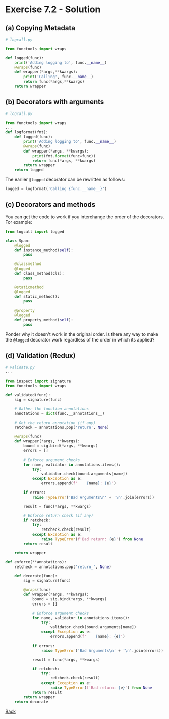 # Exercise 7.2 - Solution

## (a) Copying Metadata

```python
# logcall.py

from functools import wraps

def logged(func):
    print('Adding logging to', func.__name__)
    @wraps(func)
    def wrapper(*args,**kwargs):
        print('Calling', func.__name__)
        return func(*args,**kwargs)
    return wrapper
```

## (b) Decorators with arguments

```python
# logcall.py

from functools import wraps
...
def logformat(fmt):
    def logged(func):
        print('Adding logging to', func.__name__)
        @wraps(func)
        def wrapper(*args, **kwargs):
            print(fmt.format(func=func))
            return func(*args, **kwargs)
        return wrapper
    return logged
```

The earlier `@logged` decorator can be rewritten as follows:

```python
logged = logformat('Calling {func.__name__}')
```

## (c) Decorators and methods

You can get the code to work if you interchange the order of the 
decorators.  For example:

```python
from logcall import logged

class Spam:
    @logged
    def instance_method(self):
        pass

    @classmethod
    @logged
    def class_method(cls):
        pass

    @staticmethod
    @logged
    def static_method():
        pass

    @property
    @logged
    def property_method(self):
        pass
```

Ponder why it doesn't work in the original order.  Is there any way to make
the `@logged` decorator work regardless of the order in which its applied?

## (d) Validation (Redux)

```python
# validate.py
...

from inspect import signature
from functools import wraps

def validated(func):
    sig = signature(func)

    # Gather the function annotations
    annotations = dict(func.__annotations__)

    # Get the return annotation (if any)
    retcheck = annotations.pop('return', None)

    @wraps(func)
    def wrapper(*args, **kwargs):
        bound = sig.bind(*args, **kwargs)
        errors = []

        # Enforce argument checks
        for name, validator in annotations.items():
            try:
                validator.check(bound.arguments[name])
            except Exception as e:
                errors.append(f'    {name}: {e}')

        if errors:
            raise TypeError('Bad Arguments\n' + '\n'.join(errors))

        result = func(*args, **kwargs)

        # Enforce return check (if any)
        if retcheck:
            try:
                retcheck.check(result)
            except Exception as e:
                raise TypeError(f'Bad return: {e}') from None
        return result

    return wrapper

def enforce(**annotations):
    retcheck = annotations.pop('return_', None)

    def decorate(func):
        sig = signature(func)

        @wraps(func)
        def wrapper(*args, **kwargs):
            bound = sig.bind(*args, **kwargs)
            errors = []

            # Enforce argument checks
            for name, validator in annotations.items():
                try:
                    validator.check(bound.arguments[name])
                except Exception as e:
                    errors.append(f'    {name}: {e}')

            if errors:
                raise TypeError('Bad Arguments\n' + '\n'.join(errors))

            result = func(*args, **kwargs)

            if retcheck:
                try:
                    retcheck.check(result)
                except Exception as e:
                    raise TypeError(f'Bad return: {e}') from None
            return result
        return wrapper
    return decorate
```




[Back](ex7_2.md)
